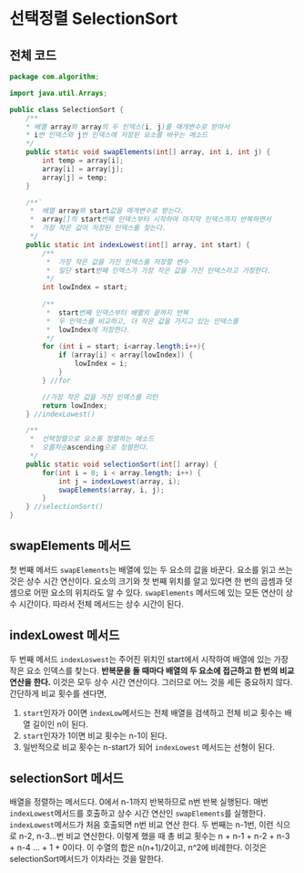 
# 선택정렬 SelectionSort
## 전체 코드
```java
package com.algorithm;

import java.util.Arrays;

public class SelectionSort {
    /**
    * 배열 array와 array의 두 인덱스(i, j)를 매개변수로 받아서 
    * i번 인덱스와 j번 인덱스에 저장된 요소를 바꾸는 메소드
    */
    public static void swapElements(int[] array, int i, int j) {
        int temp = array[i];
        array[i] = array[j];
        array[j] = temp;     
    }

    /**`
     *  배열 array와 start값을 매개변수로 받는다.
     *  array[]의 start번째 인덱스부터 시작하여 마지막 인덱스까지 반복하면서
     *  가장 작은 값이 저장된 인덱스를 찾는다. 
     */
    public static int indexLowest(int[] array, int start) {
        /**
         *  가장 작은 값을 가진 인덱스를 저장할 변수
         *  일단 start번째 인덱스가 가장 작은 값을 가진 인덱스라고 가정한다.
         */
        int lowIndex = start;
        
        /**
         *  start번째 인덱스부터 배열의 끝까지 반복
         *  두 인덱스를 비교하고, 더 작은 값을 가지고 있는 인덱스를
         *  lowIndex에 저장한다.
         */
        for (int i = start; i<array.length;i++){
            if (array[i] < array[lowIndex]) {
                lowIndex = i;
            }
        } //for

        //가장 작은 값을 가진 인덱스를 리턴
        return lowIndex;
    } //indexLowest() 

    /**
     *  선택정렬으로 요소를 정렬하는 메소드
     *  오름차순ascending으로 정렬한다.
     */
    public static void selectionSort(int[] array) {
        for(int i = 0; i < array.length; i++) {
            int j = indexLowest(array, i);
            swapElements(array, i, j);
        }
    } //selectionSort()
}

```
 ## swapElements 메서드
  첫 번째 메서드 ```swapElements```는 배열에 있는 두 요소의 값을 바꾼다. 요소를 읽고 쓰는 것은 상수 시간 연산이다. 요소의 크기와 첫 번째 위치를 알고 있다면 한 번의 곱셈과 덧셈으로 어떤 요소의 위치라도 알 수 있다. ```swapElements``` 메서드에 있는 모든 연산이 상수 시간이다. 따라서 전체 메서드는 상수 시간이 된다.

 ## indexLowest 메서드
  두 번째 메서드 ```indexLoswest```는 주어진 위치인 start에서 시작하여 배열에 있는 가장 작은 요소 인덱스를 찾는다. **반복문을 돌 때마다 배열의 두 요소에 접근하고 한 번의 비교 연산을 한다.** 이것은 모두 상수 시간 연산이다. 그러므로 어느 것을 세든 중요하지 않다. 간단하게 비교 횟수를 센다면,
  1. ```start```인자가 0이면 ```indexLow```메서드는 전체 배열을 검색하고 전체 비교 횟수는 배열 길이인 n이 된다.
  2. ```start```인자가 1이면 비교 횟수는 n-1이 된다.
  3. 일반적으로 비교 횟수는 n-start가 되어 ```indexLowest``` 메서드는 선형이 된다.

  ## selectionSort 메서드
   배열을 정렬하는 메서드다. 0에서 n-1까지 반복하므로 n번 반복 실행된다. 매번 ```indexLowest```메서드를 호출하고 상수 시간 연산인 ```swapElements```를 실행한다.
   ```indexLowest```메서드가 처음 호출되면 n번 비교 연산 한다. 두 번째는 n-1번, 이런 식으로 n-2, n-3...번 비교 연산한다. 이렇게 했을 때 총 비교 횟수는 n + n-1 + n-2 + n-3 + n-4 ... + 1 + 0이다.
   이 수열의 합은 n(n+1)/2이고, n^2에 비례한다. 이것은 selectionSort메서드가 이차라는 것을 말한다.